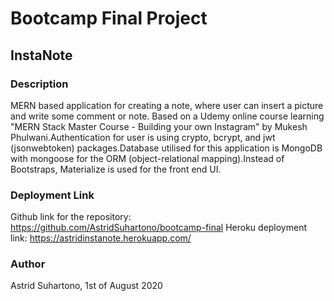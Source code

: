 # Bootcamp Final Project

## InstaNote

### Description

MERN based application for creating a note, where user can insert a picture and write some comment or note. Based on a Udemy online course learning "MERN Stack Master Course - Building your own Instagram" by Mukesh Phulwani.Authentication for user is using crypto, bcrypt, and jwt (jsonwebtoken) packages.Database utilised for this application is MongoDB with mongoose for the ORM (object-relational mapping).Instead of Bootstraps, Materialize is used for the front end UI.

### Deployment Link

Github link for the repository: https://github.com/AstridSuhartono/bootcamp-final
Heroku deployment link: https://astridinstanote.herokuapp.com/

### Author

Astrid Suhartono, 1st of August 2020